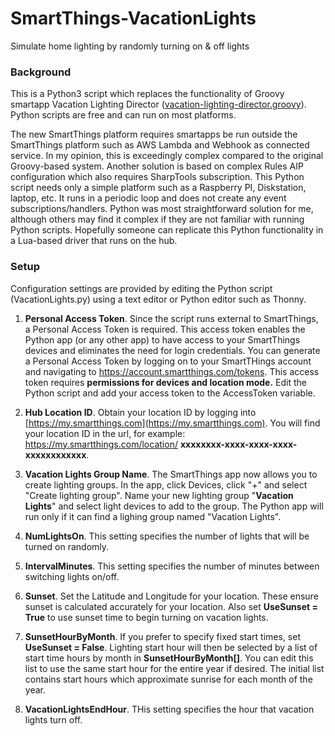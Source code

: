 # SmartThings-VacationLights
Simulate home lighting by randomly turning on &amp; off lights

### Background
This is a Python3 script which replaces the functionality of Groovy smartapp Vacation Lighting Director ([vacation-lighting-director.groovy](https://github.com/SmartThingsCommunity/SmartThingsPublic/tree/master/smartapps/tslagle13/vacation-lighting-director.src)).  Python scripts are free and can run on most platforms.

The new SmartThings platform requires smartapps be run outside the SmartThings platform such as AWS Lambda and Webhook as connected service.  In my opinion, this is exceedingly complex compared to the original Groovy-based system.  Another solution is based on complex Rules AIP configuration which also requires SharpTools subscription. This Python script needs only a simple platform such as a Raspberry PI, Diskstation, laptop, etc.  It runs in a periodic loop and does not create any event subscriptions/handlers.  Python was most straightforward solution for me, although others may find it complex if they are not familiar with running Python scripts.  Hopefully someone can replicate this Python functionality in a Lua-based driver that runs on the hub.

### Setup
Configuration settings are provided by editing the Python script (VacationLights.py) using a text editor or Python editor such as Thonny.

1. **Personal Access Token**.  Since the script runs external to SmartThings, a Personal Access Token is required.  This access token enables the Python app (or any other app) to have access to your SmartThings devices and eliminates the need for login credentials.  You can generate a Personal Access Token by logging on to your SmartTHings account and navigating to https://account.smartthings.com/tokens.  This access token requires **permissions for devices and location mode.**  Edit the Python script and add your access token to the AccessToken variable.

2. **Hub Location ID**.  Obtain your location ID by logging into [https://my.smartthings.com](https://my.smartthings.com).  You will find your location ID in the url, for example: https://my.smartthings.com/location/ **xxxxxxxx-xxxx-xxxx-xxxx-xxxxxxxxxxxx**.

3. **Vacation Lights Group Name**.  The SmartThings app now allows you to create lighting groups.  In the app, click Devices, click "+" and select "Create lighting group".  Name your new lighting group "**Vacation Lights**" and select light devices to add to the group.  The Python app will run only if it can find a lighing group named "Vacation Lights".

4. **NumLightsOn**.  This setting specifies the number of lights that will be turned on randomly.

5. **IntervalMinutes**.  This setting specifies the number of minutes between switching lights on/off.

6. **Sunset**.  Set the Latitude and Longitude for your location.  These ensure sunset is calculated accurately for your location.  Also set **UseSunset = True** to use sunset time to begin turning on vacation lights.

7. **SunsetHourByMonth**.  If you prefer to specify fixed start times, set **UseSunset = False**.  Lighting start hour will then be selected by a list of start time hours by month in **SunsetHourByMonth[]**.  You can edit this list to use the same start hour for the entire year if desired.  The initial list contains start hours which approximate sunrise for each month of the year.

8. **VacationLightsEndHour**.  THis setting specifies the hour that vacation lights turn off.


